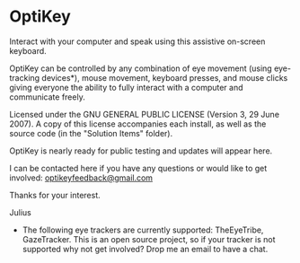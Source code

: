# OptiKey

Interact with your computer and speak using this assistive on-screen keyboard.

OptiKey can be controlled by any combination of eye movement (using eye-tracking devices*), mouse movement, keyboard presses, and mouse clicks giving everyone the ability to fully interact with a computer and communicate freely.

Licensed under the GNU GENERAL PUBLIC LICENSE (Version 3, 29 June 2007). A copy of this license accompanies each install, as well as the source code (in the "Solution Items" folder).

OptiKey is nearly ready for public testing and updates will appear here.

I can be contacted here if you have any questions or would like to get involved: optikeyfeedback@gmail.com

Thanks for your interest.

Julius


* The following eye trackers are currently supported: TheEyeTribe, GazeTracker. This is an open source project, so if your tracker is not supported why not get involved? Drop me an email to have a chat.